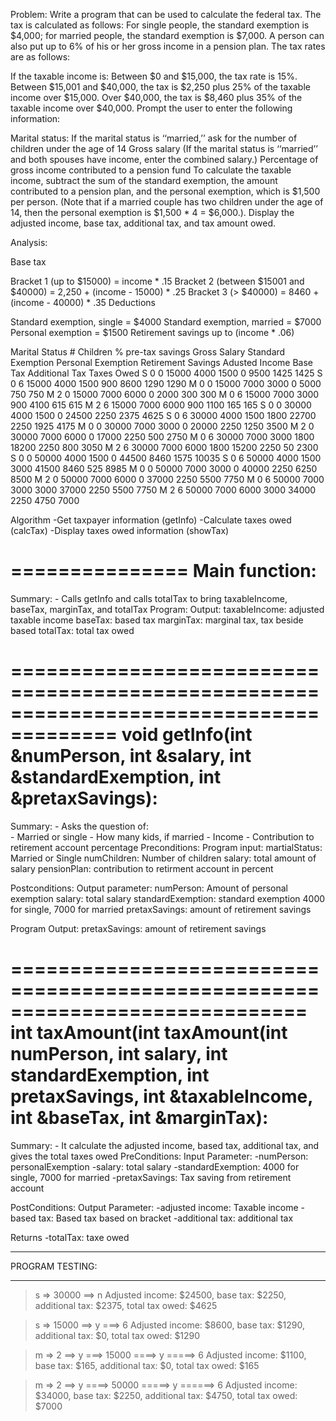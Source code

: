 Problem:
  Write a program that can be used to calculate the federal tax. The tax is calculated as follows: For single people, the standard exemption is $4,000; for married people, the standard exemption is $7,000. A person can also put up to 6% of his or her gross income in a pension plan. The tax rates are as follows: 

  If the taxable income is:
  Between $0 and $15,000, the tax rate is 15%.
  Between $15,001 and $40,000, the tax is $2,250 plus 25% of the taxable income over $15,000.
  Over $40,000, the tax is $8,460 plus 35% of the taxable income over $40,000.
  Prompt the user to enter the following information:
 
  Marital status:
  If the marital status is ‘‘married,’’ ask for the number of children under the age of 14
  Gross salary (If the marital status is ‘‘married’’ and both spouses have income, enter the combined salary.)
  Percentage of gross income contributed to a pension fund
  To calculate the taxable income, subtract the sum of the standard exemption, the amount contributed to a pension plan, and the personal exemption, which is $1,500 per person. (Note that if a married couple has two children under the age of 14, then the personal exemption is $1,500 * 4 = $6,000.). Display the adjusted income, base tax, additional tax, and tax amount owed.
 
 Analysis:

 Base tax
 
 Bracket 1 (up to $15000) = income * .15
 Bracket 2 (between $15001 and $40000) = 2,250 + (income - 15000) * .25
 Bracket 3 (> $40000) = 8460 + (income - 40000) * .35
 Deductions
 
 Standard exemption, single = $4000
 Standard exemption, married = $7000
 Personal exemption = $1500
 Retirement savings up to (income * .06)


 
 Marital Status	# Children	% pre-tax savings	Gross Salary	Standard Exemption	Personal Exemption	Retirement Savings	Adusted Income	Base Tax	Additional Tax	Taxes Owed
 S	0	0	15000	4000	1500	0	9500	1425	 	1425
 S	0	6	15000	4000	1500	900	8600	1290	 	1290
 M	0	0	15000	7000	3000	0	5000	750	 	750
 M	2	0	15000	7000	6000	0	2000	300	 	300
 M	0	6	15000	7000	3000	900	4100	615	 	615
 M	2	6	15000	7000	6000	900	1100	165	 	165
 S	0	0	30000	4000	1500	0	24500	2250	2375	4625
 S	0	6	30000	4000	1500	1800	22700	2250	1925	4175
 M	0	0	30000	7000	3000	0	20000	2250	1250	3500
 M	2	0	30000	7000	6000	0	17000	2250	500	2750
 M	0	6	30000	7000	3000	1800	18200	2250	800	3050
 M	2	6	30000	7000	6000	1800	15200	2250	50	2300
 S	0	0	50000	4000	1500	0	44500	8460	1575	10035
 S	0	6	50000	4000	1500	3000	41500	8460	525	8985
 M	0	0	50000	7000	3000	0	40000	2250	6250	8500
 M	2	0	50000	7000	6000	0	37000	2250	5500	7750
 M	0	6	50000	7000	3000	3000	37000	2250	5500	7750
 M	2	6	50000	7000	6000	3000	34000	2250	4750	7000



 Algorithm
  -Get taxpayer information (getInfo)
  -Calculate taxes owed (calcTax)
  -Display taxes owed information (showTax)




===============
 Main function:
=============== 
 Summary:
    - Calls getInfo and calls totalTax to bring taxableIncome, baseTax, marginTax, and totalTax
 Program:
   Output:
    taxableIncome: adjusted taxable income
    baseTax: based tax
    marginTax: marginal tax, tax beside based
    totalTax: total tax owed
 
 
 
 
=======================================================================================
 void getInfo(int &numPerson, int &salary, int &standardExemption, int &pretaxSavings):
 ======================================================================================
 Summary:
    - Asks the question of:    
        - Married or single
        - How many kids, if married
        - Income
        - Contribution to retirement account percentage
Preconditions:
  Program input:
    martialStatus: Married or Single
    numChildren: Number of children
    salary: total amount of salary
    pensionPlan: contribution to retirment account in percent

Postconditions:
  Output parameter: 
    numPerson: Amount of personal exemption
    salary: total salary
    standardExemption: standard exemption 4000 for single, 7000 for married
    pretaxSavings: amount of retirement savings
 
 
 Program Output:
    pretaxSavings: amount of retirement savings
 
 
 =============================================================================
 int taxAmount(int taxAmount(int numPerson, int salary, int standardExemption,
 int pretaxSavings, int &taxableIncome, int &baseTax, int &marginTax):
 =============================================================================
 Summary:
    - It calculate the adjusted income, based tax, additional tax, and gives the total taxes owed
PreConditions:
 Input Parameter:
    -numPerson: personalExemption
    -salary: total salary
    -standardExemption: 4000 for single, 7000 for married
    -pretaxSavings: Tax saving from retirement account
 
PostConditions:
  Output Parameter:
     -adjusted income: Taxable income
     -based tax: Based tax based on bracket
     -additional tax: additional tax
 
 Returns
    -totalTax: taxe owed
 
 
 
 
 
 *****************
 PROGRAM TESTING:
 *****************
 > s => 30000 ==> n
 Adjusted income: $24500, base tax: $2250, additional tax: $2375, total tax owed: $4625
 
 > s => 15000 ==> y ===> 6
 Adjusted income: $8600, base tax: $1290, additional tax: $0, total tax owed: $1290

 > m => 2 ==> y ===> 15000 ====> y =====> 6
 Adjusted income: $1100, base tax: $165, additional tax: $0, total tax owed: $165
 
 > m => 2 ==> y ====> 50000 =====> y ======> 6
 Adjusted income: $34000, base tax: $2250, additional tax: $4750, total tax owed: $7000

 